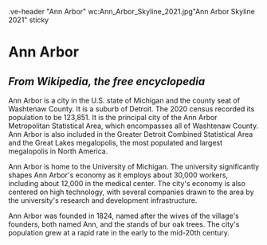 .ve-header "Ann Arbor" wc:Ann_Arbor_Skyline_2021.jpg"Ann Arbor Skyline 2021" sticky

# Ann Arbor

_From Wikipedia, the free encyclopedia_
---
Ann Arbor is a city in the U.S. state of Michigan and the county seat of Washtenaw County. It is a suburb of Detroit. The 2020 census recorded its population to be 123,851. It is the principal city of the Ann Arbor Metropolitan Statistical Area, which encompasses all of Washtenaw County. Ann Arbor is also included in the Greater Detroit Combined Statistical Area and the Great Lakes megalopolis, the most populated and largest megalopolis in North America.

Ann Arbor is home to the University of Michigan. The university significantly shapes Ann Arbor's economy as it employs about 30,000 workers, including about 12,000 in the medical center. The city's economy is also centered on high technology, with several companies drawn to the area by the university's research and development infrastructure.

Ann Arbor was founded in 1824, named after the wives of the village's founders, both named Ann, and the stands of bur oak trees. The city's population grew at a rapid rate in the early to the mid-20th century.